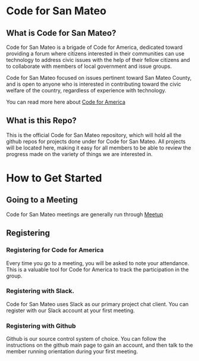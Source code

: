 # Code for San Mateo

## What is Code for San Mateo?

Code for San Mateo is a brigade of Code for America, dedicated toward providing a forum where citizens interested in their communities can use technology to address civic issues with the help of their fellow citizens and to collaborate with members of local government and issue groups.

Code for San Mateo focused on issues pertinent toward San Mateo County, and is open to anyone who is interested in contributing toward the civic welfare of the country, regardless of experience with technology.

You can read more here about [Code for America](http://www.codeforamerica.org/)

## What is this Repo?

This is the official Code for San Mateo repository, which will hold all the github repos for projects done under for Code for San Mateo. All projects will be located here, making it easy for all members to be able to review the progress made on the variety of things we are interested in.


# How to Get Started

## Going to a Meeting

Code for San Mateo meetings are generally run through [Meetup](http://www.meetup.com/opensmc/)

## Registering

### Registering for Code for America

Every time you go to a meeting, you will be asked to note your attendance. This is a valuable tool for Code for America to track the participation in the group.

### Registering with Slack.

Code for San Mateo uses Slack as our primary project chat client. You can register with our Slack account at your first meeting.

### Registering with Github

Github is our source control system of choice. You can follow the instructions on the github main page to gain an account, and then talk to the member running orientation during your first meeting.